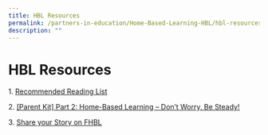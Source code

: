 ```yaml
---
title: HBL Resources
permalink: /partners-in-education/Home-Based-Learning-HBL/hbl-resources/
description: ""
---
```

# HBL Resources
1. [Recommended Reading List](/files/Partners%20in%20Education/HBL_Recommended_Read_List.pdf)
  
2. [\[Parent Kit\] Part 2: Home-Based Learning – Don’t Worry, Be Steady!](/files/Partners%20in%20Education/Resource%20Kit%20-%20HBL%20(Part%202).pdf)
  
3. [Share your Story on FHBL](http://tiny.cc/grps_fhbl_feedback)